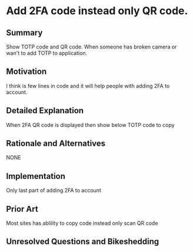 # Add 2FA code instead only QR code.

## Summary

Show TOTP code and QR code. When someone has broken camera or wan't to add TOTP to application.

## Motivation

I think is few lines in code and it will help people with adding 2FA to account.

## Detailed Explanation

When 2FA QR code is displayed then show below TOTP code to copy

## Rationale and Alternatives

NONE

## Implementation

Only last part of adding 2FA to account

## Prior Art

Most sites has ablility to copy code instead only scan QR code

## Unresolved Questions and Bikeshedding
